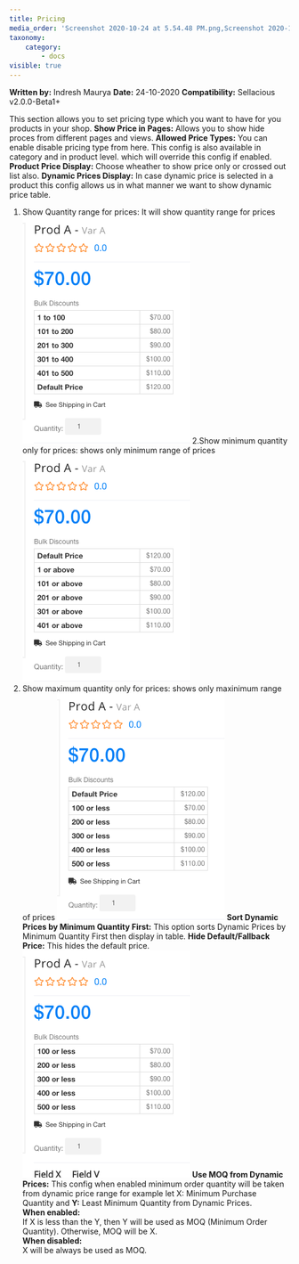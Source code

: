 ```yaml
---
title: Pricing
media_order: 'Screenshot 2020-10-24 at 5.54.48 PM.png,Screenshot 2020-10-24 at 5.58.16 PM.png,Screenshot 2020-10-24 at 6.00.14 PM.png,Screenshot 2020-10-24 at 6.02.46 PM.png'
taxonomy:
    category:
        - docs
visible: true
---
```


**Written by:** Indresh Maurya
**Date:** 24-10-2020
**Compatibility:** Sellacious v2.0.0-Beta1+


This section allows you to set pricing type which you want to have for you products in your shop.
**Show Price in Pages:** Allows you to show hide proces from different pages and views.
**Allowed Price Types:** You can enable disable pricing type from here. This config is also available in category and in product level. which will override this config if enabled.
**Product Price Display:** Choose wheather to show price only or crossed out list also.
**Dynamic Prices Display:** In case dynamic price is selected in a product this config allows us in what manner we want to show dynamic price table.
1. Show Quantity range for prices: It will show quantity range for prices
![](Screenshot%202020-10-24%20at%205.54.48%20PM.png)
2.Show minimum quantity only for prices: shows only minimum range of prices
![](Screenshot%202020-10-24%20at%205.58.16%20PM.png)
3. Show maximum quantity only for prices: shows only maxinimum range of prices
![](Screenshot%202020-10-24%20at%206.00.14%20PM.png)
**Sort Dynamic Prices by Minimum Quantity First:** This option sorts Dynamic Prices by Minimum Quantity First then display in table.
**Hide Default/Fallback Price:** This hides the default price.
![](Screenshot%202020-10-24%20at%206.02.46%20PM.png)
**Use MOQ from Dynamic Prices:** This config when enabled minimum order quantity will be taken from dynamic price range
for example let X: Minimum Purchase Quantity and <b>Y:</b> Least Minimum Quantity from Dynamic Prices.<br><b>When enabled:</b><br>If X is less than the Y, then Y will be used as MOQ (Minimum Order Quantity). Otherwise, MOQ will be X.<br><b>When disabled:</b><br>X will be always be used as MOQ.
